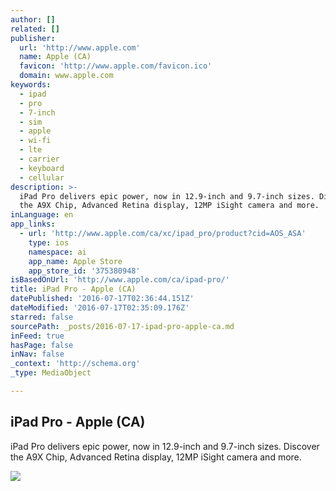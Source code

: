```yaml
---
author: []
related: []
publisher:
  url: 'http://www.apple.com'
  name: Apple (CA)
  favicon: 'http://www.apple.com/favicon.ico'
  domain: www.apple.com
keywords:
  - ipad
  - pro
  - 7-inch
  - sim
  - apple
  - wi-fi
  - lte
  - carrier
  - keyboard
  - cellular
description: >-
  iPad Pro delivers epic power, now in 12.9-inch and 9.7-inch sizes. Discover
  the A9X Chip, Advanced Retina display, 12MP iSight camera and more.
inLanguage: en
app_links:
  - url: 'http://www.apple.com/ca/xc/ipad_pro/product?cid=AOS_ASA'
    type: ios
    namespace: ai
    app_name: Apple Store
    app_store_id: '375380948'
isBasedOnUrl: 'http://www.apple.com/ca/ipad-pro/'
title: iPad Pro - Apple (CA)
datePublished: '2016-07-17T02:36:44.151Z'
dateModified: '2016-07-17T02:35:09.176Z'
starred: false
sourcePath: _posts/2016-07-17-ipad-pro-apple-ca.md
inFeed: true
hasPage: false
inNav: false
_context: 'http://schema.org'
_type: MediaObject

---
```

<article style=""><h1>iPad Pro - Apple (CA)</h1><p>iPad Pro delivers epic power, now in 12.9-inch and 9.7-inch sizes. Discover the A9X Chip, Advanced Retina display, 12MP iSight camera and more.</p><img src="http://images.apple.com/ca/ipad-pro/images/og.jpg?201606241039" /></article>